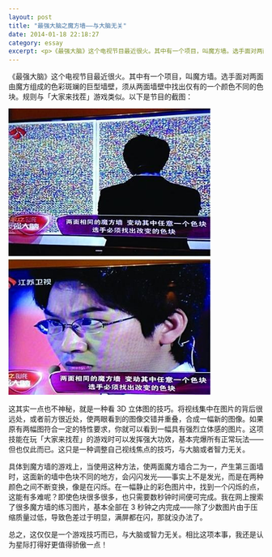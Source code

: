 ```yaml
---
layout: post
title: "最强大脑之魔方墙——与大脑无关"
date: 2014-01-18 22:18:27
category: essay
excerpt: <p>《最强大脑》这个电视节目最近很火。其中有一个项目，叫魔方墙。选手面对两面由魔方组成的色彩斑斓的巨型墙壁，须从两面墙壁中找出仅有的一个颜色不同的色块。规则与「大家来找茬」游戏类似。</p>
---
```


《最强大脑》这个电视节目最近很火。其中有一个项目，叫魔方墙。选手面对两面由魔方组成的色彩斑斓的巨型墙壁，须从两面墙壁中找出仅有的一个颜色不同的色块。规则与「大家来找茬」游戏类似。以下是节目的截图：

![最强大脑之魔方墙](/assets/images/rubik_cube_wall.png)

这其实一点也不神秘，就是一种看 3D 立体图的技巧。将视线集中在图片的背后很远处，或者前方很近处，使两眼看到的图像交错并重叠，合成一幅新的图像。如果原有两幅图符合一定的特性要求，你就可以看到一幅具有强烈立体感的图片。这项技能在玩「大家来找茬」的游戏时可以发挥强大功效，基本完爆所有正常玩法——但也仅此而已。这只是一种调整自己视线焦点的技巧，与大脑或者智力无关。

具体到魔方墙的游戏上，当使用这种方法，使两面魔方墙合二为一，产生第三面墙时，这面新的墙中色块不同的地方，会闪闪发光——事实上不是发光，而是在两种颜色之间不断变换，像是在闪烁。在一幅静止的彩色图片中，找到一个闪烁的点，这能有多难呢？即使色块很多很多，也只需要数秒钟时间便可完成。我在网上搜索了很多魔方墙的练习图片，基本全部在 3 秒钟之内完成——除了少数图片由于压缩质量过低，导致色差过于明显，满屏都在闪，那就没办法了。

总之，这仅仅是一个游戏技巧而已，与大脑或智力无关。相比这项本事，我还是认为星际打得好更值得骄傲一点！
